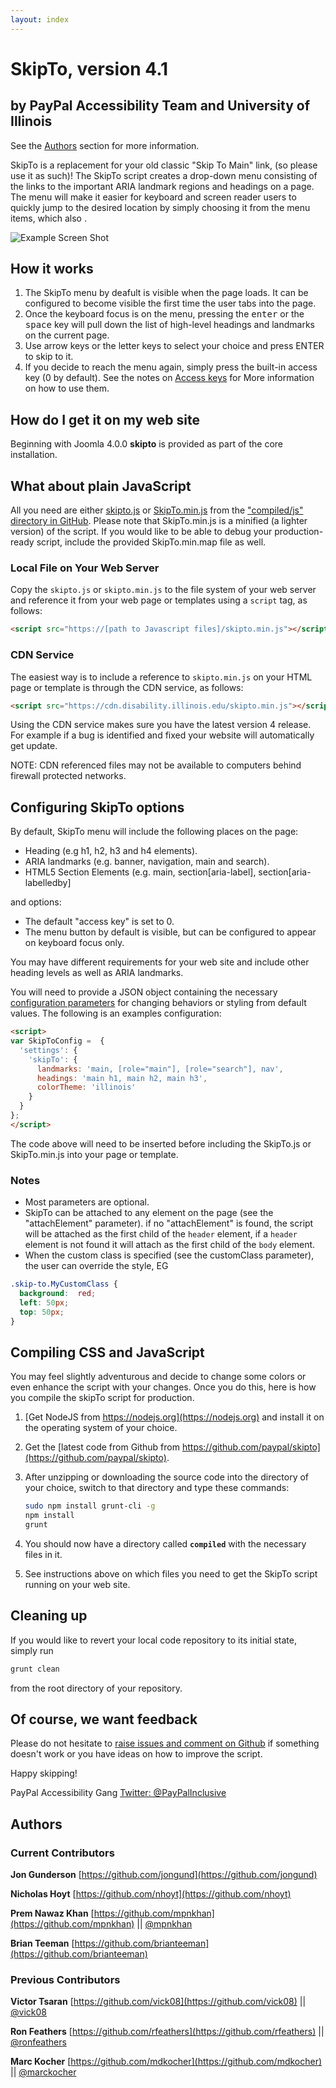 ```yaml
---
layout: index
---
```


# SkipTo, version 4.1

## by PayPal Accessibility Team and University of Illinois

See the [Authors](#authors) section for more information.

SkipTo is a replacement for your old classic "Skip To Main" link, (so please use it as such)!
The SkipTo script creates a drop-down menu consisting of the links to the important ARIA landmark regions and headings on a page. The menu will make it easier for keyboard and screen reader users to quickly jump to the desired location by simply choosing it from the menu items, which also .

![Example Screen Shot](https://paypal.github.io/skipto/images/example_screen_shot.png "Example Screen Shot")

## How it works

1. The SkipTo menu by deafult is visible when the page loads.  It can be configured to become visible the first time the user tabs into the page.
2. Once the keyboard focus is on the menu, pressing the <kbd>enter</kbd> or the <kbd>space</kbd> key will pull down the list of high-level headings and landmarks on the current page.
3. Use arrow keys or the letter keys to select your choice and press ENTER to skip to it.
4. If you decide to reach the menu again, simply press the built-in access key (0 by default). See the notes on [Access keys](#access-keys) for More information on how to use them.

## How do I get it on my web site

Beginning with Joomla 4.0.0 **skipto** is provided as part of the core installation.

## What about plain JavaScript

All you need are either <a href="https://raw.githubusercontent.com/paypal/skipto/main/compiled/js/skipto.js">skipto.js</a> or <a href="https://raw.githubusercontent.com/paypal/skipto/main/compiled/js/skipto.min.js">SkipTo.min.js</a> from the <a href="https://github.com/paypal/skipto/tree/main/compiled/js">"compiled/js" directory in GitHub</a>. Please note that SkipTo.min.js is a minified (a lighter version) of the script.
If you would like to be able to debug your production-ready script, include the provided SkipTo.min.map file as well.

### Local File on Your Web Server

Copy the `skipto.js` or `skipto.min.js` to the file system of your web server and reference it from your web page or templates using a `script` tag, as follows:

```html
<script src="https://[path to Javascript files]/skipto.min.js"></script>
```

### CDN Service

The easiest way is to include a reference to `skipto.min.js` on your HTML page or template is through the CDN service, as follows:

```html
<script src="https://cdn.disability.illinois.edu/skipto.min.js"></script>
```

Using the CDN service makes sure you have the latest version 4 release. For example if a bug is identified and fixed your website will automatically get update.

NOTE: CDN referenced files may not be available to computers behind firewall protected networks.

## Configuring SkipTo options

By default, SkipTo menu will include the following places on the page:

* Heading (e.g h1, h2, h3 and h4 elements).
* ARIA landmarks (e.g. banner, navigation, main and search).
* HTML5 Section Elements (e.g. main, section[aria-label], section[aria-labelledby]

and options:

* The default "access key" is set to 0.
* The menu button by default is visible, but can be configured to appear on keyboard focus only.

You may have different requirements for your web site and include other heading levels as well as ARIA landmarks.

You will need to provide a JSON object containing the necessary [configuration parameters](https://github.com/paypal/skipto) for changing behaviors or styling from default values. The following is an examples configuration:

```html
<script>
var SkipToConfig =  {
  'settings': {
    'skipTo': {
      landmarks: 'main, [role="main"], [role="search"], nav',
      headings: 'main h1, main h2, main h3',
      colorTheme: 'illinois'
    }
  }
};
</script>
```

The code above  will need  to be inserted before including the SkipTo.js or SkipTo.min.js into your page or template.

### Notes

* Most parameters are optional.
* SkipTo can be attached to any element on the page (see the "attachElement" parameter). if no "attachElement" is found, the script will be attached as the first child of the `header` element, if a `header` element is not found it will attach as the first child of the `body` element.
* When the custom class is specified (see the customClass parameter), the user can override the style, EG

```css
.skip-to.MyCustomClass {
  background:  red;
  left: 50px;
  top: 50px;
}
```

## Compiling CSS and JavaScript

You may feel slightly adventurous and decide to change some colors or even enhance the script with your changes. Once you do this, here is how you compile the skipTo script for production.

1. [Get NodeJS from https://nodejs.org](https://nodejs.org) and install it on the operating system of your choice.
2. Get the [latest code from Github from https://github.com/paypal/skipto](https://github.com/paypal/skipto).
3. After unzipping or downloading the source code into the directory of your choice, switch to that directory and type these commands:

    ```sh
    sudo npm install grunt-cli -g
    npm install
    grunt
    ```

4. You should now have a directory called **`compiled`** with the necessary files in it.
5. See instructions above on which files you need to get the SkipTo script running on your web site.

## Cleaning up

If you would like to revert your local code repository to its initial state, simply run

```sh
grunt clean
```

from the root directory of your repository.

## Of course, we want feedback

Please do not hesitate to [raise issues and comment on Github](https://github.com/paypal/skipto/issues) if something doesn't work or you have ideas on how to improve the script.

Happy skipping!

PayPal Accessibility Gang
[Twitter: @PayPalInclusive](https://www.twitter.com/PayPalInclusive)

## Authors

### Current Contributors

**Jon Gunderson**
[https://github.com/jongund](https://github.com/jongund)

**Nicholas Hoyt**
[https://github.com/nhoyt](https://github.com/nhoyt)

**Prem Nawaz Khan**
[https://github.com/mpnkhan](https://github.com/mpnkhan) || [@mpnkhan](https://twitter.com/mpnkhan)

**Brian Teeman**
[https://github.com/brianteeman](https://github.com/brianteeman)

### Previous Contributors

**Victor Tsaran**
[https://github.com/vick08](https://github.com/vick08) || [@vick08](https://twitter.com/vick08)

**Ron Feathers**
[https://github.com/rfeathers](https://github.com/rfeathers) || [@ronfeathers](https://twitter.com/ronfeathers)

**Marc Kocher**
[https://github.com/mdkocher](https://github.com/mdkocher) || [@marckocher](https://twitter.com/marckocher)


